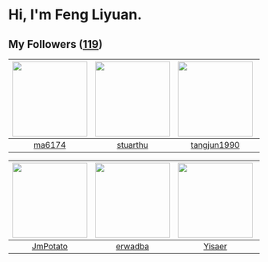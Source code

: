 # Hi, I'm Feng Liyuan.

## My Followers ([119](https://github.com/SunRunAway?tab=followers))

| <img src="https://avatars.githubusercontent.com/u/1449133?v=4" width="150" height="150" /> | <img src="https://avatars.githubusercontent.com/u/16526001?v=4" width="150" height="150" /> | <img src="https://avatars.githubusercontent.com/u/7368838?v=4" width="150" height="150" /> | <img src="https://avatars.githubusercontent.com/u/20949383?v=4" width="150" height="150" /> |
| :----------------------------------------------------------------------------------------: | :-----------------------------------------------------------------------------------------: | :----------------------------------------------------------------------------------------: | :-----------------------------------------------------------------------------------------: |
|                             [ma6174](https://github.com/ma6174)                            |                           [stuarthu](https://github.com/stuarthu)                           |                        [tangjun1990](https://github.com/tangjun1990)                       |                           [Sixzeroo](https://github.com/Sixzeroo)                           |

| <img src="https://avatars.githubusercontent.com/u/1446531?v=4" width="150" height="150" /> | <img src="https://avatars.githubusercontent.com/u/43768654?v=4" width="150" height="150" /> | <img src="https://avatars.githubusercontent.com/u/13427348?v=4" width="150" height="150" /> | <img src="https://avatars.githubusercontent.com/u/39176987?v=4" width="150" height="150" /> |
| :----------------------------------------------------------------------------------------: | :-----------------------------------------------------------------------------------------: | :-----------------------------------------------------------------------------------------: | :-----------------------------------------------------------------------------------------: |
|                           [JmPotato](https://github.com/JmPotato)                          |                            [erwadba](https://github.com/erwadba)                            |                             [Yisaer](https://github.com/Yisaer)                             |                           [xuchen86](https://github.com/xuchen86)                           |